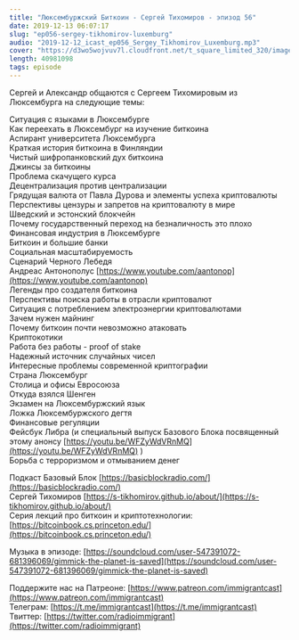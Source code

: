 ```yaml
---
title: "Люксембуржский Биткоин - Сергей Тихомиров - эпизод 56"
date: 2019-12-13 06:07:17
slug: "ep056-sergey-tikhomirov-luxemburg"
audio: "2019-12-12_icast_ep056_Sergey_Tikhomirov_Luxemburg.mp3"
cover: "https://d3wo5wojvuv7l.cloudfront.net/t_square_limited_320/images.spreaker.com/original/843935140788432129f7a5257dd2e4a8.jpg"
length: 40981098
tags: episode
---
```

Сергей и Александр общаются с Сергеем Тихомировым из Люксембурга на следующие темы:  
  
Ситуация с языками в Люксембурге  
Как переехать в Люксембург на изучение биткоина  
Аспирант университета Люксембурга  
Краткая история биткоина в Финляндии  
Чистый шифропанковский дух биткоина  
Джинсы за биткоины  
Проблема скачущего курса  
Децентрализация против централизации  
Грядущая валюта от Павла Дурова и элементы успеха криптовалюты  
Перспективы цензуры и запретов на криптовалюту в мире  
Шведский и эстонский блокчейн  
Почему государственный переход на безналичность это плохо  
Финансовая индустрия в Люксембурге  
Биткоин и большие банки  
Социальная масштабируемость  
Сценарий Черного Лебедя  
Андреас Антонополус [https://www.youtube.com/aantonop](https://www.youtube.com/aantonop)  
Легенды про создателя биткоина  
Перспективы поиска работы в отрасли криптовалют  
Ситуация с потреблением электроэнергии криптовалютами  
Зачем нужен майнинг  
Почему биткоин почти невозможно атаковать  
Криптокотики  
Работа без работы - proof of stake  
Надежный источник случайных чисел  
Интересные проблемы современной криптографии  
Страна Люксембург  
Столица и офисы Евросоюза  
Откуда взялся Шенген  
Экзамен на Люксембуржский язык  
Ложка Люксембуржского дегтя  
Финансовые регуляции  
Фейсбук Либра (и специальный выпуск Базового Блока посвященный этому анонсу [https://youtu.be/WFZyWdVRnMQ](https://youtu.be/WFZyWdVRnMQ) )  
Борьба с терроризмом и отмыванием денег  
  
Подкаст Базовый Блок [https://basicblockradio.com/](https://basicblockradio.com/)  
Сергей Тихомиров [https://s-tikhomirov.github.io/about/](https://s-tikhomirov.github.io/about/)  
Серия лекций про биткоин и криптотехнологии: [https://bitcoinbook.cs.princeton.edu/](https://bitcoinbook.cs.princeton.edu/)  
  
Музыка в эпизоде: [https://soundcloud.com/user-547391072-681396069/gimmick-the-planet-is-saved](https://soundcloud.com/user-547391072-681396069/gimmick-the-planet-is-saved)  
  
Поддержите нас на Патреоне: [https://www.patreon.com/immigrantcast](https://www.patreon.com/immigrantcast)  
Телеграм: [https://t.me/immigrantcast](https://t.me/immigrantcast)  
Твиттер: [https://twitter.com/radioimmigrant](https://twitter.com/radioimmigrant)
